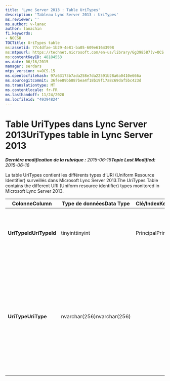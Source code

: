 ```yaml
---
title: 'Lync Server 2013 : Table UriTypes'
description: 'Tableau Lync Server 2013 : UriTypes'
ms.reviewer: ''
ms.author: v-lanac
author: lanachin
f1.keywords:
- NOCSH
TOCTitle: UriTypes table
ms:assetid: 77c4dfae-1b29-4e81-ba05-609e61643998
ms:mtpsurl: https://technet.microsoft.com/en-us/library/Gg398587(v=OCS.15)
ms:contentKeyID: 48184553
ms.date: 06/16/2015
manager: serdars
mtps_version: v=OCS.15
ms.openlocfilehash: 97a63173b7ada258e7da22591b28a6a0410e666a
ms.sourcegitcommit: 36fee89bb887bea4f18b19f17a8c69daf5bc423d
ms.translationtype: MT
ms.contentlocale: fr-FR
ms.lasthandoff: 11/24/2020
ms.locfileid: "49394824"
---
```

# <a name="uritypes-table-in-lync-server-2013"></a><span data-ttu-id="a6c2e-103">Table UriTypes dans Lync Server 2013</span><span class="sxs-lookup"><span data-stu-id="a6c2e-103">UriTypes table in Lync Server 2013</span></span>

<div data-xmlns="http://www.w3.org/1999/xhtml">

<div class="topic" data-xmlns="http://www.w3.org/1999/xhtml" data-msxsl="urn:schemas-microsoft-com:xslt" data-cs="https://msdn.microsoft.com/">

<div data-asp="https://msdn2.microsoft.com/asp">



</div>

<div id="mainSection">

<div id="mainBody"><span data-ttu-id="a6c2e-104">

<span> </span></span><span class="sxs-lookup"><span data-stu-id="a6c2e-104">

<span> </span></span></span>

<span data-ttu-id="a6c2e-105">_**Dernière modification de la rubrique :** 2015-06-16_</span><span class="sxs-lookup"><span data-stu-id="a6c2e-105">_**Topic Last Modified:** 2015-06-16_</span></span>

<span data-ttu-id="a6c2e-106">La table UriTypes contient les différents types d’URI (Uniform Resource Identifier) surveillés dans Microsoft Lync Server 2013.</span><span class="sxs-lookup"><span data-stu-id="a6c2e-106">The UriTypes Table contains the different URI (Uniform resource identifier) types monitored in Microsoft Lync Server 2013.</span></span>


<table>
<colgroup>
<col style="width: 25%" />
<col style="width: 25%" />
<col style="width: 25%" />
<col style="width: 25%" />
</colgroup>
<thead>
<tr class="header">
<th><span data-ttu-id="a6c2e-107">Colonne</span><span class="sxs-lookup"><span data-stu-id="a6c2e-107">Column</span></span></th>
<th><span data-ttu-id="a6c2e-108">Type de données</span><span class="sxs-lookup"><span data-stu-id="a6c2e-108">Data Type</span></span></th>
<th><span data-ttu-id="a6c2e-109">Clé/Index</span><span class="sxs-lookup"><span data-stu-id="a6c2e-109">Key/Index</span></span></th>
<th><span data-ttu-id="a6c2e-110">Détails</span><span class="sxs-lookup"><span data-stu-id="a6c2e-110">Details</span></span></th>
</tr>
</thead>
<tbody>
<tr class="odd">
<td><p><span data-ttu-id="a6c2e-111"><strong>UriTypeId</strong></span><span class="sxs-lookup"><span data-stu-id="a6c2e-111"><strong>UriTypeId</strong></span></span></p></td>
<td><p><span data-ttu-id="a6c2e-112">tinyint</span><span class="sxs-lookup"><span data-stu-id="a6c2e-112">tinyint</span></span></p></td>
<td><p><span data-ttu-id="a6c2e-113">Principal</span><span class="sxs-lookup"><span data-stu-id="a6c2e-113">Primary</span></span></p></td>
<td><p><span data-ttu-id="a6c2e-114">Identificateur unique attribué à un type d’URI.</span><span class="sxs-lookup"><span data-stu-id="a6c2e-114">Unique identifier assigned to a URI type.</span></span></p></td>
</tr>
<tr class="even">
<td><p><span data-ttu-id="a6c2e-115"><strong>UriType</strong></span><span class="sxs-lookup"><span data-stu-id="a6c2e-115"><strong>UriType</strong></span></span></p></td>
<td><p><span data-ttu-id="a6c2e-116">nvarchar(256)</span><span class="sxs-lookup"><span data-stu-id="a6c2e-116">nvarchar(256)</span></span></p></td>
<td></td>
<td><p><span data-ttu-id="a6c2e-117">Descriptions des différents types d’URI.</span><span class="sxs-lookup"><span data-stu-id="a6c2e-117">Descriptions of the different URI types.</span></span> <span data-ttu-id="a6c2e-118">Les valeurs autorisées sont les suivantes :</span><span class="sxs-lookup"><span data-stu-id="a6c2e-118">Allowed values are:</span></span></p>
<ul>
<li><p><span data-ttu-id="a6c2e-119">1-URI de téléphone</span><span class="sxs-lookup"><span data-stu-id="a6c2e-119">1 – Phone Uri</span></span></p></li>
<li><p><span data-ttu-id="a6c2e-120">0-URI de l’utilisateur</span><span class="sxs-lookup"><span data-stu-id="a6c2e-120">0 – User Uri</span></span></p></li>
</ul></td>
</tr>
</tbody>
</table><span data-ttu-id="a6c2e-121">


</div>

<span> </span>

</div>

</div>

</span><span class="sxs-lookup"><span data-stu-id="a6c2e-121">


</div>

<span> </span>

</div>

</div>

</span></span></div>

